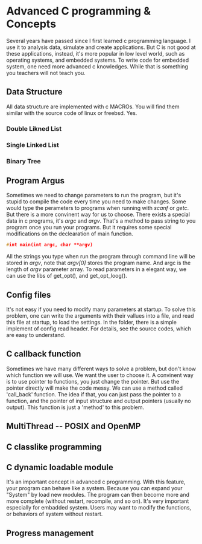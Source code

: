 # Advanced C programming & Concepts
Several years have passed since I first learned c programming language. I use it to analysis data, simulate and create applications. But C is not good at these applications, instead, it's more popular in low level world, such as operating systems, and embedded systems. To write code for embedded system, one need more advanced c knowledges. While that is something you teachers will not teach you.

## Data Structure
All data structure are implemented with c MACROs.
You will find them similar with the source code of linux or freebsd. Yes.

### Double Likned List

### Single Linked List

### Binary Tree

## Program Argus
Sometimes we need to change parameters to run the program, but it's stupid to compile the code every time you need to make changes. Some would type the perameters to programs when running with _scanf_ or _getc_. But there is a more convinent way for us to choose. There exists a special data in c programs, it's _argc_ and _argv_. That's a method to pass string to you program once you run your programs. But it requires some special modifications on the declearation of main function. 
```C
#int main(int argc, char **argv)
``` 
All the strings you type when run the program through command line will be stored in _argv_, note that _argv[0]_ stores the program name. And argc is the length of _argv_ parameter array.
To read parameters in a elegant way, we can use the libs of get_opt(), and get_opt_loog().
## Config files
It's not easy if you need to modify many parameters at startup. To solve this problem, one can write the arguments with their vallues into a file, and read this file at startup, to load the settings. 
In the folder, there is a simple implement of config read header. For details, see the source codes, which are easy to understand.
## C callback function
Sometimes we have many different ways to solve a problem, but don't know which function we will use. We want the user to choose it. A convinent way is to use pointer to functions, you just change the pointer. But use the pointer directly will make the code messy. We can use a method called 'call_back' function. The idea if that, you can just pass the pointer to a function, and the pointer of input structure and output pointers (usually no output). This function is just a 'method' to this problem.  
## MultiThread -- POSIX and OpenMP

## C classlike programming

## C dynamic loadable module
It's an important concept in advanced c programming.  With this feature, your program can behave like a system. Because you can expand your "System" by load new modules. The program can then become more and more complete (without restart, recompile, and so on). It's very important especially for embadded system. Users may want to modify the functions, or behaviors of system without restart. 

## Progress management
